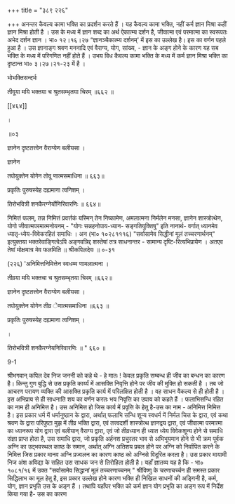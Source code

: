 +++
title = "३८९ २२६"

+++
अनन्तर कैवल्य कामा भक्ति का प्रदर्शन करते हैं । यह कैवल्य कामा भक्ति, नहीं कर्म ज्ञान मिश्रा कहीं ज्ञान मिश्रा होती है । उस के मध्य में ज्ञान शब्द का अर्थ ऐकात्म्य दर्शन है, जीवात्मा एवं परमात्मा का स्वरूपतः अभेद दर्शन ज्ञान । भा० १२।१६।२७ “ज्ञानञ्चैकात्म्य दर्शनम्' में इस का उल्लेख है। इस का वर्णन पहले हुआ है । उस ज्ञानाङ्ग श्रवण मननादि एवं वैराग्य, योग, सांख्य, - ज्ञान के अङ्ग होने के कारण यह सब भक्ति के मध्य में परिगणित नहीं होते हैं । उभय विध कैवल्य कामा भक्ति के मध्य में कर्म ज्ञान मिश्रा भक्ति का दृष्टान्त भा० ३।२७।२१-२३ में है । 

भोभक्तिसन्दर्भः 

तीवूया मयि भक्तया च श्रुतसम्भृतया चिरम् ॥६६२ ॥ 

[[४६४]] 

। 

॥०३ 

ज्ञानेन दृष्टतत्त्वेन वैराग्येण बलीयसा । 

ज्ञानेन 

तपोयुक्तेन योगेन तोवू णात्मसमाधिना ॥ ६६३॥ 

प्रकृतिः पुरुषस्येह दह्यमाना त्वनिशम् । 

तिरोभवित्री शनकैरग्नेर्योनिरिवारणिः ॥ ६६४॥ 

निमित्तं फलम्, तन्न निमित्तं प्रवर्त्तकं यस्मिन् तेन निष्कामेण, अमलात्मना निर्मलेन मनसा, ज्ञानेन शास्त्रोत्थेन, योगो जीवात्मपरमात्मनोयनम् - "योगः सन्नहनोपाय-ध्यान- सङ्गतियुक्तिषु" इति नानार्थ- वर्गात् ध्यानमेव ध्यातृ-ध्येय-विवेकरहितं समाधिः । अन (भा० १०२८१११६) "सर्वासामेव सिद्धीनां मूलं तच्चरणार्थनम्" इत्युक्तया भक्तरेवाङ्गित्वेऽपि अङ्गवन्निद्द शस्तेषां तत्र साधनान्तर - सामान्य दृष्टि-रित्यभिप्रायेण । अतएव तेषां मोक्षमात्र मेव फलमिति ॥ श्रीकपिलदेवः ॥ ०-३१ 

(२२६) 'अनिमित्तनिमित्तेन स्वधम्म णामलात्मना । 

तीव्रया मयि भक्तचा च श्रुतसम्भृतया चिरम् ॥६६२॥ 

ज्ञानेन दृष्टतत्त्वेन वैराग्येण बलीयसा । 

तपोयुक्तेन योगेन तीव्र ेणात्मसमाधिना ॥६६३ ॥ 

प्रकृतिः पुरुषस्येह दह्यमाना त्वनिशम् । 

। 

तिरोभवित्री शनकैरग्नेयनिरिवारणिः ॥ " ६६० ॥ 


9-1 

श्रीभगवान् कपिल देव निज जननी को कहे थे - हे मातः ! केवल प्रकृति सम्बन्ध ही जीव का बन्धन का कारण है। किन्तु गुण बुद्धि से उस प्रकृति कार्य्यं में आसक्ति निवृत्ति होने पर जीव की मुक्ति हो सकती है । तब जो आचरण परायण व्यक्ति की आसक्ति प्रकृति कार्य में परिलक्षित होती है । वह साधन वैकल्य से ही होती है । इस अभिप्राय से ही साधनाति शय का वर्णन करतः भय निवृत्ति का उपाय को कहते हैं । फलाभिसन्धि रहित का नाम ही अनिमित्त है। उस अनिमित्त हो जिस कार्य में प्रवृत्ति के हेतु है-उस का नाम - अनिमित्त निमित्त है। इस प्रकार धर्म में धर्मानुष्ठान के द्वारा, अर्थात् फलाभि सन्धि शून्य स्वधर्म में निर्मल चित्त के द्वारा, एवं कथा श्रवण के द्वारा परिपुष्टा मुझ में तीव्र भक्ति द्वारा, एवं तत्त्वदर्शी शास्त्रोत्थ ज्ञानद्वय द्वारा, एवं जीवात्मा परमात्मा का ध्यानरूप योग द्वारा एवं बलीयान् वैराग्य द्वारा, एवं जो तीव्रध्यान ही ध्यात ध्येय विवेकशून्य होने से समाधि संज्ञा प्राप्त होता है, उस समाधि द्वारा, जो प्रकृति अर्हनश प्रचुरतर भाव से अभिभूयमान होने से भी क्रम पूर्वक अग्नि का उद्भवस्थल काष्ठ के समान, अर्थात् अग्नि अतिशय प्रबल होने पर अग्नि को निर्वापित करने के निमित्त जिस प्रकार मानव अग्नि प्रज्वलन का कारण काष्ठ को अग्निसे विदूरित करता है। उस प्रकार मायामी निज अंश अविद्या के सहित उस साधक जन से तिरोहिता होती है। यहाँ ज्ञातव्य यह है कि - भा० १०८१/१६ में उक्त "सर्वासामेव सिद्धानां मूलं तच्चरणाच्चनम् " श्रीविष्णु के चरणाचर्च्चन ही समस्त प्रकार सिद्धिलाभ का मूल हेतु है, इस प्रकार उल्लेख होने कारण भक्ति ही निखिल साधनों की अङ्गिनी है, कर्म, योग, ज्ञान प्रभृति उस के अङ्ग हैं । तथापि यहाँपर भक्ति को कर्म ज्ञान योग प्रभृति का अङ्ग रूप में निर्देश किया गया है- उस का कारण 


